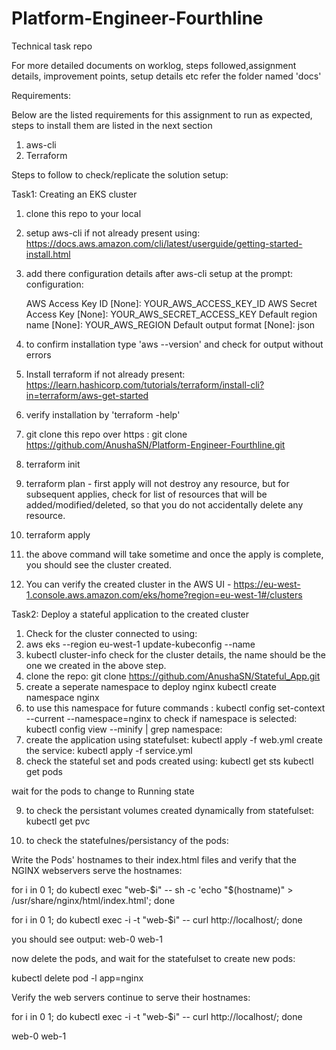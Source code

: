 # Platform-Engineer-Fourthline
Technical task repo

For more detailed documents on worklog, steps followed,assignment details, improvement points, setup details etc refer the folder named 'docs'


Requirements:

Below are the listed requirements for this assignment to run as expected, steps to install them are listed in the next section
1. aws-cli
2. Terraform

Steps to follow to check/replicate the solution setup:

Task1: Creating an EKS cluster

1. clone this repo to your local
2. setup aws-cli if not already present using: https://docs.aws.amazon.com/cli/latest/userguide/getting-started-install.html
3. add there configuration details after aws-cli setup at the prompt:
   configuration:

   AWS Access Key ID [None]: YOUR_AWS_ACCESS_KEY_ID
   AWS Secret Access Key [None]: YOUR_AWS_SECRET_ACCESS_KEY
   Default region name [None]: YOUR_AWS_REGION
   Default output format [None]: json
   
4. to confirm installation type 'aws --version' and check for output without errors
5. Install terraform if not already present: https://learn.hashicorp.com/tutorials/terraform/install-cli?in=terraform/aws-get-started
6. verify installation by 'terraform -help'
7. git clone this repo over https : git clone https://github.com/AnushaSN/Platform-Engineer-Fourthline.git
8. terraform init
9. terraform plan - first apply will not destroy any resource, but for subsequent applies, check for list of resources that will be added/modified/deleted, so that you do not accidentally delete any resource.
10. terraform apply
11. the above command will take sometime and once the apply is complete, you should see the cluster created.
12. You can verify the created cluster in the AWS UI - https://eu-west-1.console.aws.amazon.com/eks/home?region=eu-west-1#/clusters

Task2: Deploy a stateful application to the created cluster
1. Check for the cluster connected to using:
2. aws eks --region eu-west-1 update-kubeconfig --name <cluster-name>
3. kubectl cluster-info
  check for the cluster details, the name should be the one we created in the above step.
4. clone the repo: git clone https://github.com/AnushaSN/Stateful_App.git
5. create a seperate namespace to deploy nginx
  kubectl create namespace nginx
6. to use this namespace for future commands :
  kubectl config set-context --current --namespace=nginx
  to check if namespace is selected:
  kubectl config view --minify | grep namespace:
7. create the application using statefulset:
  kubectl apply -f web.yml
  create the service:
  kubectl apply -f service.yml
8. check the stateful set and pods created using:
  kubectl get sts
  kubectl get pods
  
  wait for the pods to change to Running state
  
9. to check the persistant volumes created dynamically from statefulset:
  kubectl get pvc
   
10. to check the statefulnes/persistancy of the pods:
   
   Write the Pods' hostnames to their index.html files and verify that the NGINX webservers serve the hostnames:
   
   for i in 0 1; do kubectl exec "web-$i" -- sh -c 'echo "$(hostname)" > /usr/share/nginx/html/index.html'; done
   
   for i in 0 1; do kubectl exec -i -t "web-$i" -- curl http://localhost/; done
   
   you should see output:
   web-0
   web-1
   
   now delete the pods, and wait for the statefulset to create new pods:
   
   kubectl delete pod -l app=nginx
   
   Verify the web servers continue to serve their hostnames:

   for i in 0 1; do kubectl exec -i -t "web-$i" -- curl http://localhost/; done
   
   web-0
   web-1
  



